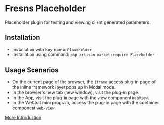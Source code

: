 # Fresns Placeholder

Placeholder plugin for testing and viewing client generated parameters.

## Installation

- Installation with key name: `Placeholder`
- Installation using command: `php artisan market:require Placeholder`

## Usage Scenarios

- On the current page of the browser, the `iframe` access plug-in page of the inline framework layer pops up in Modal mode.
- In the browser's new tab (new window), visit the plug-in page.
- In the App, visit the plug-in page with the view component `WebView`.
- In the WeChat mini program, access the plug-in page with the container component `web-view`.

[More Introduction](https://fresns.org/extensions/callback/)
